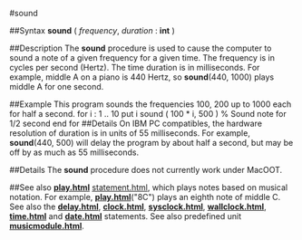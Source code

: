 
#sound

##Syntax
**sound** ( *frequency*, *duration* : **int** )

##Description
The **sound** procedure is used to cause the computer to sound a note of a given frequency for a given time. The frequency is in cycles per second (Hertz). The time duration is in milliseconds. For example, middle A on a piano is 440 Hertz, so **sound**(440, 1000) plays middle A for one second.

##Example
This program sounds the frequencies 100, 200 up to 1000 each for half a second.
        for i : 1 .. 10
            put i
            sound ( 100 * i, 500 )  % Sound note for 1/2 second
        end for
##Details
On IBM PC compatibles, the hardware resolution of duration is in units of 55 milliseconds. For example, **sound**(440, 500) will delay the program by about half a second, but may be off by as much as 55 milliseconds.

##Details
The **sound** procedure does not currently work under MacOOT.

##See also
**[play.html](play)** [statement.html](statement), which plays notes based on musical notation. For example, **[play.html](play)**("8C") plays an eighth note of middle C. See also the **[delay.html](delay)**, **[clock.html](clock)**, **[sysclock.html](sysclock)**, **[wallclock.html](wallclock)**, **[time.html](time)** and **[date.html](date)** statements.
See also predefined unit **[musicmodule.html](Music)**.
